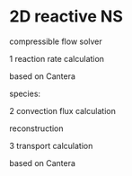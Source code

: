 # 2D reactive NS
compressible flow solver

1 reaction rate calculation

based on Cantera

species:

2 convection flux calculation

reconstruction

3 transport calculation

based on Cantera

